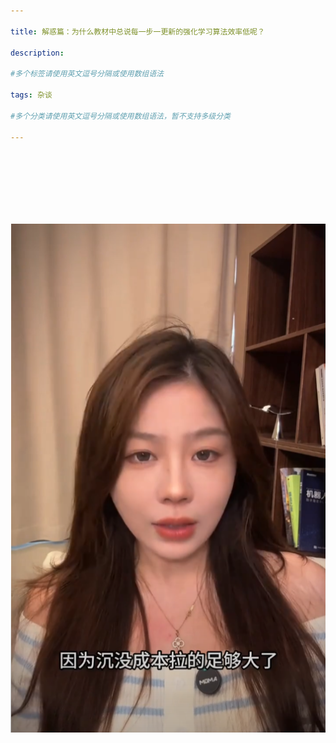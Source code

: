 ```yaml
---

title: 解惑篇：为什么教材中总说每一步一更新的强化学习算法效率低呢？

description: 

#多个标签请使用英文逗号分隔或使用数组语法

tags: 杂谈

#多个分类请使用英文逗号分隔或使用数组语法，暂不支持多级分类

---
```


<br/>
<br/>






<br/>
<br/>















<br/>
<br/>

![image-20240929105745572](./2024_9_29_2_解惑篇：为什么教材中总说每一步一更新的强化学习算法效率低呢.assets/image-20240929105745572.png)